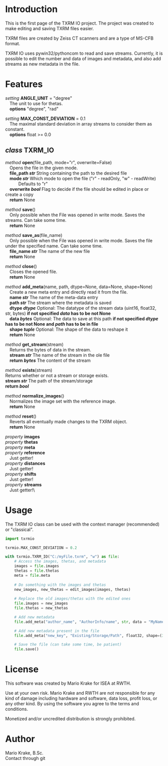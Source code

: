 # Introduction

This is the first page of the TXRM IO project. The project was created to make editing and saving TXRM files easier.

TXRM files are created by Zeiss CT scanners and are a type of MS-CFB format.

TXRM IO uses pywin32/pythoncom to read and save streams. Currently, it is possible to edit the number and data of images and metadata, and also add streams as new metadata in the file.

# Features

_setting_ **ANGLE_UNIT** = "degree"\
 The unit to use for thetas.\
 **options** "degree", "rad"

_setting_ **MAX_CONST_DEVIATION** = 0.1\
 The maximal standard deviation in array streams to consider them as constant.\
 **options** float >= 0.0

## _class_ **TXRM_IO**

_method_ **open**(file_path, mode="r", overwrite=False)\
 Opens the file in the given mode.\
 **file_path _str_** String containing the path to the desired file\
 **mode _str_** Which mode to open the file ("r" - readOnly, "w" - readWrite)\
   Defaults to "r"\
 **overwrite _bool_** Flag to decide if the file should be edited in place or create a copy\
 **return** None

_method_ **save**()\
 Only possible when the File was opened in write mode. Saves the streams. Can take some time.\
 **return** None

_method_ **save_as**(file_name)\
 Only possible when the File was opened in write mode. Saves the file under the specified name. Can take some time.\
 **file_name _str_** The name of the new file\
 **return** None

_method_ **close**()\
 Closes the opened file.\
 **return** None

_method_ **add_meta**(name, path, dtype=None, data=None, shape=None)\
 Create a new meta entry and directly read it from the file.\
 **name _str_** The name of the meta-data entry\
 **path _str_** The stream where the metadata is saved\
 **dtype _dtype_** Optional: The datatype of the stream data (uint16, float32, str, bytes) **if not specified _data_ has to be not None**\
 **data _bytes_** Optional: The data to save at this path **if not specified _dtype_ has to be not None and _path_ has to be in file**\
 **shape _tuple_** Optional: The shape of the data to reshape it\
 **return** None

_method_ **get_stream**(stream)\
 Returns the bytes of data in the stream.\
 **stream _str_** The name of the stream in the ole file\
 **return _bytes_** The content of the stream

_method_ **exists**(stream)\
Returns whether or not a stream or storage exists.\
**stream _str_** The path of the stream/storage\
**return _bool_**

_method_ **normalize_images**()\
 Normalizes the image set with the reference image.\
 **return** None

_method_ **reset**()\
 Reverts all eventually made changes to the TXRM object.\
 **return** None

_property_ **images**\
_property_ **thetas**\
_property_ **meta**\
_property_ **reference**\
 Just getter!\
_property_ **distances**\
 Just getter!\
_property_ **shifts**\
 Just getter!\
_property_ **streams**\
 Just getter!\

# Usage

The TXRM IO class can be used with the context manager (recommended) or "classical".

```python
import txrmio

txrmio.MAX_CONST_DEVIATION = 0.2

with txrmio.TXRM_IO("C:/myFile.txrm", "w") as file:
    # Access the images, thetas, and metadata
    images = file.images
    thetas = file.thetas
    meta = file.meta
    
    # Do something with the images and thetas
    new_images, new_thetas = edit_images(images, thetas)
    
    # Replace the old images/thetas with the edited ones
    file.images = new_images
    file.thetas = new_thetas

    # Add new metadata
    file.add_meta("author_name", "AuthorInfo/name", str, data = "MyName".enocde("utf-16"))

    # Add new metadata present in the file
    file.add_meta("new_key", "Existing/Storage/Path", float32, shape=(32,32))

    # Save the file (can take some time, be patient)
    file.save()
```


# License

This software was created by Mario Krake for ISEA at RWTH.

Use at your own risk. Mario Krake and RWTH are not responsible for any kind of damage including hardware and software, data loss, profit loss, or any other kind. By using the software you agree to the terms and conditions.

Monetized and/or uncredited distribution is strongly prohibited.

# Author

Mario Krake, B.Sc.\
Contact through git
